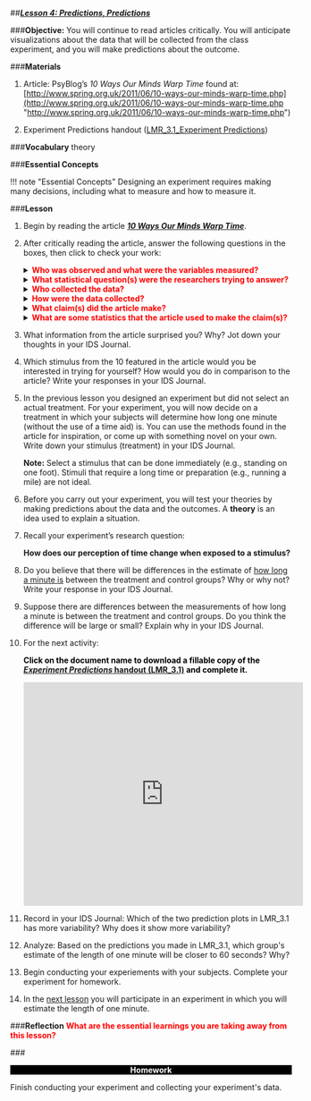 ##***<u>Lesson 4: Predictions, Predictions</u>***

###**Objective:**
You will continue to read articles critically. You will anticipate visualizations about the data that will
be collected from the class experiment, and you will make predictions about the outcome.

###**Materials**
1. Article: PsyBlog’s *10 Ways Our Minds Warp Time* found at:<br>
    [http://www.spring.org.uk/2011/06/10-ways-our-minds-warp-time.php](http://www.spring.org.uk/2011/06/10-ways-our-minds-warp-time.php "http://www.spring.org.uk/2011/06/10-ways-our-minds-warp-time.php")

2. Experiment Predictions handout ([LMR_3.1_Experiment Predictions](https://ucla.box.com/s/9g2060janfo8rzby4gbm9zr3s60qpme9))

###**Vocabulary**
theory

###**Essential Concepts**

!!! note "Essential Concepts"
    Designing an experiment requires making many decisions, including what to measure and how to measure it.

###**Lesson**
1. Begin by reading the article <a href="http://www.spring.org.uk/2011/06/10-ways-our-minds-warp-time.php"><i>**10 Ways Our Minds Warp Time**</i></a>.

2. After critically reading the article, answer the following questions in the boxes, then click to check your work:
    
    <details>
    <summary><strong style="color: red;">Who was observed and what were the variables measured?</strong></summary>
    People and their perceptions of time.
    </details>  

    <details>  
    <summary><strong style="color: red;">What statistical question(s) were the researchers trying to answer?</strong></summary>
    How is time perception affected by different stimuli?
    </details>  
    
    <details>  
    <summary><strong style="color: red;">Who collected the data?</strong></summary>
    Researchers such as cave expert Michel Siffre collected data.
    </details>  
 
    <details>  
    <summary><strong style="color: red;">How were the data collected?</strong></summary>
    Data were collected through various experiments/studies (13 were cited).
    </details>   
    
    <details>  
    <summary><strong style="color: red;">What claim(s) did the article make?</strong></summary>
    There were 10 claims made regarding time perception.
    </details>  

    <details> 
    <summary><strong style="color: red;">What are some statistics that the article used to make the claim(s)?</strong></summary>
    The article has several percentage statistics. Cite a few.
    </details>  
  

3. What information from the article surprised you? Why? Jot down your thoughts in your IDS Journal.

4. Which stimulus from the 10 featured in the article would you be interested in trying for yourself? How would you do in comparison to the article? Write your responses in your IDS Journal.

5. In the previous lesson you designed an experiment but did not select an actual treatment. For your experiment, you will now decide on a treatment in which your subjects will determine how long one minute (without the use of a time aid) is. You can use the methods found in the article for inspiration, or come up with something novel on your own. Write down your stimulus (treatment) in your IDS Journal.

    **Note:** Select a stimulus that can be done immediately (e.g., standing on one foot). Stimuli that require a long time or preparation (e.g., running a mile) are not ideal.

6. Before you carry out your experiment, you will test your theories by making predictions about the data and the outcomes. A **theory** is an idea used to explain a situation.

7. Recall your experiment’s research question:

    **How does our perception of time change when exposed to a stimulus?**

8. Do you believe that there will be differences in the estimate of <u>how long a minute is</u> between the treatment and control groups? Why or why not? Write your response in your IDS Journal.

9. Suppose there are differences between the measurements of how long a minute is between the treatment and control groups. Do you think the difference will be large or small? Explain why in your IDS Journal.

10. For the next activity:


    <strong style="color: black;">Click on the document name to download a fillable copy of the [*Experiment Predictions* handout (LMR_3.1)](https://ucla.box.com/s/9g2060janfo8rzby4gbm9zr3s60qpme9) and complete it.</strong> 

    
    <iframe src="https://ucla.app.box.com/embed/s/9g2060janfo8rzby4gbm9zr3s60qpme9?sortColumn=date&view=list" width="500" height="400" frameborder="0" allowfullscreen webkitallowfullscreen msallowfullscreen></iframe>

    

11. Record in your IDS Journal: Which of the two prediction plots in LMR_3.1 has more variability? Why does it show more variability?

12. Analyze: Based on the predictions you made in LMR_3.1, which group's estimate of the length of one minute will be closer to 60 seconds? Why?

13. Begin conducting your experiements with your subjects. Complete your experiment for homework.

14. In the [next lesson](lesson5.md) you will participate in an experiment in which you will estimate the length of one minute.

###**Reflection**
<strong style="color: red;">What are the essential learnings you are taking away from this lesson?</strong> 

###<p style="background: black; color: white; text-align: center;">**Homework**</p>
Finish conducting your experiment and collecting your experiment's data.